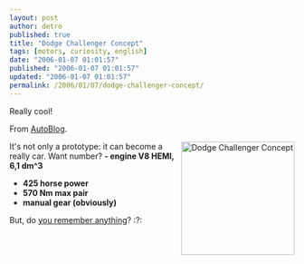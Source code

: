 ```yaml
---
layout: post
author: detro
published: true
title: "Dodge Challenger Concept"
tags: [motors, curiosity, english]
date: "2006-01-07 01:01:57"
published: "2006-01-07 01:01:57"
updated: "2006-01-07 01:01:57"
permalink: /2006/01/07/dodge-challenger-concept/
---
```


Really cool!

From <a href="http://www.autoblog.it/post/2407/dodge-challenger-concept" target="_new">AutoBlog</a>.

<img src="http://autoblog.it/uploads/dodge_challenger_03.jpg" alt="Dodge Challenger Concept" align="right" width="200" />

It's not only a prototype: it can become a really car.
Want number?
<strong>- engine V8 HEMI, 6,1 dm^3 
- 425 horse power
- 570 Nm max pair
- manual gear (obviously)</strong>

But, do <a target="_new" title="Dukes of Hazzard on Wikipedia" href="http://en.wikipedia.org/wiki/The_Dukes_of_Hazzard">you remember anything</a>? :?:

